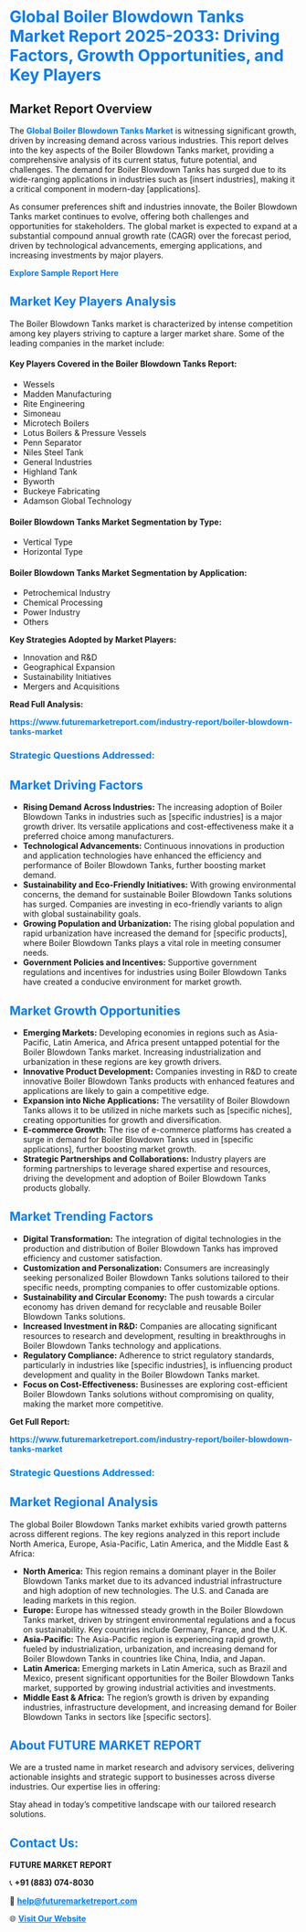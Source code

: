 <h1 style="color: #007BFF;">Global Boiler Blowdown Tanks Market Report 2025-2033: Driving Factors, Growth Opportunities, and Key Players</h1>

<section id="overview">
<h2>Market Report Overview</h2>
<p>The <a href="https://www.futuremarketreport.com/industry-report/boiler-blowdown-tanks-market" style="color: #007BFF; text-decoration: none;"><strong>Global Boiler Blowdown Tanks Market</strong></a> is witnessing significant growth, driven by increasing demand across various industries. This report delves into the key aspects of the Boiler Blowdown Tanks market, providing a comprehensive analysis of its current status, future potential, and challenges. The demand for Boiler Blowdown Tanks has surged due to its wide-ranging applications in industries such as [insert industries], making it a critical component in modern-day [applications].</p>
<p>As consumer preferences shift and industries innovate, the Boiler Blowdown Tanks market continues to evolve, offering both challenges and opportunities for stakeholders. The global market is expected to expand at a substantial compound annual growth rate (CAGR) over the forecast period, driven by technological advancements, emerging applications, and increasing investments by major players.</p>
</section>

<section id="overview">
<p><a href="https://www.futuremarketreport.com/request-sample/reportId=52382" style="color: #007BFF; text-decoration: none;"><strong>Explore Sample Report Here</strong></a></p>
</section>

<section id="key-players">
<h2 style="color: #007BFF;">Market Key Players Analysis</h2>
<p>The Boiler Blowdown Tanks market is characterized by intense competition among key players striving to capture a larger market share. Some of the leading companies in the market include:</p>
<h4>Key Players Covered in the Boiler Blowdown Tanks Report:</h4>
<ul><li>Wessels</li><li>Madden Manufacturing</li><li>Rite Engineering</li><li>Simoneau</li><li>Microtech Boilers</li><li>Lotus Boilers &amp; Pressure Vessels</li><li>Penn Separator</li><li>Niles Steel Tank</li><li>General Industries</li><li>Highland Tank</li><li>Byworth</li><li>Buckeye Fabricating</li><li>Adamson Global Technology</li></ul>
<h4>Boiler Blowdown Tanks Market Segmentation by Type:</h4>
<ul><li>Vertical Type</li><li>Horizontal Type</li></ul>

<h4>Boiler Blowdown Tanks Market Segmentation by Application:</h4>
<ul><li>Petrochemical Industry</li><li>Chemical Processing</li><li>Power Industry</li><li>Others</li></ul>
<p><strong>Key Strategies Adopted by Market Players:</strong></p>
<ul>
<li>Innovation and R&D</li>
<li>Geographical Expansion</li>
<li>Sustainability Initiatives</li>
<li>Mergers and Acquisitions</li>
</ul>
</section>

<section>
<p><strong>Read Full Analysis: </strong></p><a href="https://www.futuremarketreport.com/industry-report/boiler-blowdown-tanks-market" style="color: #007BFF; text-decoration: none;"><strong>https://www.futuremarketreport.com/industry-report/boiler-blowdown-tanks-market</strong></a>
<h3 style="color: #007BFF;">Strategic Questions Addressed:</h3>
</section>

<section id="driving-factors">
<h2 style="color: #007BFF;">Market Driving Factors</h2>
<ul>
<li><strong>Rising Demand Across Industries:</strong> The increasing adoption of Boiler Blowdown Tanks in industries such as [specific industries] is a major growth driver. Its versatile applications and cost-effectiveness make it a preferred choice among manufacturers.</li>
<li><strong>Technological Advancements:</strong> Continuous innovations in production and application technologies have enhanced the efficiency and performance of Boiler Blowdown Tanks, further boosting market demand.</li>
<li><strong>Sustainability and Eco-Friendly Initiatives:</strong> With growing environmental concerns, the demand for sustainable Boiler Blowdown Tanks solutions has surged. Companies are investing in eco-friendly variants to align with global sustainability goals.</li>
<li><strong>Growing Population and Urbanization:</strong> The rising global population and rapid urbanization have increased the demand for [specific products], where Boiler Blowdown Tanks plays a vital role in meeting consumer needs.</li>
<li><strong>Government Policies and Incentives:</strong> Supportive government regulations and incentives for industries using Boiler Blowdown Tanks have created a conducive environment for market growth.</li>
</ul>
</section>

<section id="growth-opportunities">
<h2 style="color: #007BFF;">Market Growth Opportunities</h2>
<ul>
<li><strong>Emerging Markets:</strong> Developing economies in regions such as Asia-Pacific, Latin America, and Africa present untapped potential for the Boiler Blowdown Tanks market. Increasing industrialization and urbanization in these regions are key growth drivers.</li>
<li><strong>Innovative Product Development:</strong> Companies investing in R&D to create innovative Boiler Blowdown Tanks products with enhanced features and applications are likely to gain a competitive edge.</li>
<li><strong>Expansion into Niche Applications:</strong> The versatility of Boiler Blowdown Tanks allows it to be utilized in niche markets such as [specific niches], creating opportunities for growth and diversification.</li>
<li><strong>E-commerce Growth:</strong> The rise of e-commerce platforms has created a surge in demand for Boiler Blowdown Tanks used in [specific applications], further boosting market growth.</li>
<li><strong>Strategic Partnerships and Collaborations:</strong> Industry players are forming partnerships to leverage shared expertise and resources, driving the development and adoption of Boiler Blowdown Tanks products globally.</li>
</ul>
</section>

<section id="trending-factors">
<h2 style="color: #007BFF;">Market Trending Factors</h2>
<ul>
<li><strong>Digital Transformation:</strong> The integration of digital technologies in the production and distribution of Boiler Blowdown Tanks has improved efficiency and customer satisfaction.</li>
<li><strong>Customization and Personalization:</strong> Consumers are increasingly seeking personalized Boiler Blowdown Tanks solutions tailored to their specific needs, prompting companies to offer customizable options.</li>
<li><strong>Sustainability and Circular Economy:</strong> The push towards a circular economy has driven demand for recyclable and reusable Boiler Blowdown Tanks solutions.</li>
<li><strong>Increased Investment in R&D:</strong> Companies are allocating significant resources to research and development, resulting in breakthroughs in Boiler Blowdown Tanks technology and applications.</li>
<li><strong>Regulatory Compliance:</strong> Adherence to strict regulatory standards, particularly in industries like [specific industries], is influencing product development and quality in the Boiler Blowdown Tanks market.</li>
<li><strong>Focus on Cost-Effectiveness:</strong> Businesses are exploring cost-efficient Boiler Blowdown Tanks solutions without compromising on quality, making the market more competitive.</li>
</ul>
</section>

<section>
<p><strong>Get Full Report: </strong></p><a href="https://www.futuremarketreport.com/industry-report/boiler-blowdown-tanks-market" style="color: #007BFF; text-decoration: none;"><strong>https://www.futuremarketreport.com/industry-report/boiler-blowdown-tanks-market</strong></a>
<h3 style="color: #007BFF;">Strategic Questions Addressed:</h3>
</section>


<section id="regional-analysis">
<h2 style="color: #007BFF;">Market Regional Analysis</h2>
<p>The global Boiler Blowdown Tanks market exhibits varied growth patterns across different regions. The key regions analyzed in this report include North America, Europe, Asia-Pacific, Latin America, and the Middle East & Africa:</p>
<ul>
<li><strong>North America:</strong> This region remains a dominant player in the Boiler Blowdown Tanks market due to its advanced industrial infrastructure and high adoption of new technologies. The U.S. and Canada are leading markets in this region.</li>
<li><strong>Europe:</strong> Europe has witnessed steady growth in the Boiler Blowdown Tanks market, driven by stringent environmental regulations and a focus on sustainability. Key countries include Germany, France, and the U.K.</li>
<li><strong>Asia-Pacific:</strong> The Asia-Pacific region is experiencing rapid growth, fueled by industrialization, urbanization, and increasing demand for Boiler Blowdown Tanks in countries like China, India, and Japan.</li>
<li><strong>Latin America:</strong> Emerging markets in Latin America, such as Brazil and Mexico, present significant opportunities for the Boiler Blowdown Tanks market, supported by growing industrial activities and investments.</li>
<li><strong>Middle East & Africa:</strong> The region’s growth is driven by expanding industries, infrastructure development, and increasing demand for Boiler Blowdown Tanks in sectors like [specific sectors].</li>
</ul>
</section>

<footer>
<h2 style="color: #007BFF;">About FUTURE MARKET REPORT</h2>
<p>We are a trusted name in market research and advisory services, delivering actionable insights and strategic support to businesses across diverse industries. Our expertise lies in offering:</p>

<p>Stay ahead in today’s competitive landscape with our tailored research solutions.</p>

<h2 style="color: #007BFF;">Contact Us:</h2>
<p><strong>FUTURE MARKET REPORT</strong></p>
<p>📞 <strong>+91 (883) 074-8030</strong></p>
<p>📧 <strong><a href="mailto:help@futuremarketreport.com" style="color: #007BFF;">help@futuremarketreport.com</a></strong></p>
<p>🌐 <strong><a href="https://www.futuremarketreport.com/" style="color: #007BFF;">Visit Our Website</a></strong></p>
</footer>